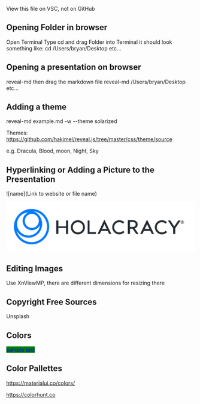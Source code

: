 View this file on VSC, not on GitHub

## Opening Folder in browser

Open Terminal
Type cd and drag Folder into Terminal
it should look something like: cd /Users/bryan/Desktop etc...

## Opening a presentation on browser

reveal-md then drag the markdown file
reveal-md /Users/bryan/Desktop etc...

## Adding a theme

reveal-md example.md -w --theme solarized

Themes:
https://github.com/hakimel/reveal.js/tree/master/css/theme/source

e.g. Dracula, Blood, moon, Night, Sky

## Hyperlinking or Adding a Picture to the Presentation

![name](Link to website or file name)

![Logo](Holacracy_Primary.png)

## Editing Images

Use XnViewMP, there are different dimensions for resizing there

## Copyright Free Sources

Unsplash

## Colors

<span style="background-color:green">
<span style="color:blue">sample text</span>

## Color Pallettes

https://materialui.co/colors/

https://colorhunt.co
